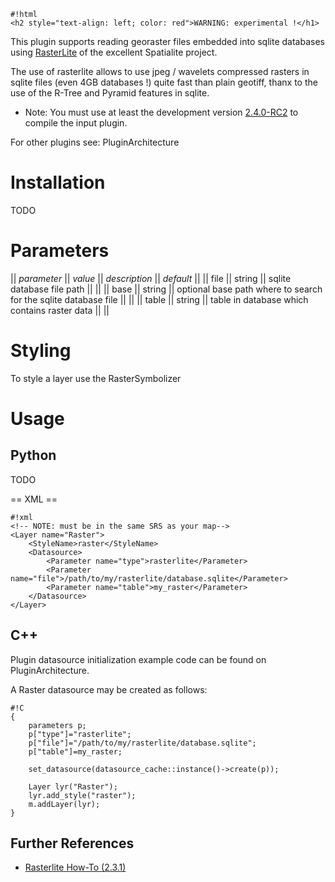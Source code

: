 <!-- Name: Rasterlite -->
<!-- Version: 3 -->
<!-- Last-Modified: 2010/11/15 07:26:29 -->
<!-- Author: kunitoki -->



    #!html
    <h2 style="text-align: left; color: red">WARNING: experimental !</h1>

This plugin supports reading georaster files embedded into sqlite databases using [RasterLite](http://www.gaia-gis.it/spatialite/index.html) of the excellent Spatialite project.

The use of rasterlite allows to use jpeg / wavelets compressed rasters in sqlite files (even 4GB databases !) quite fast than plain geotiff, thanx to the use of the R-Tree and Pyramid features in sqlite.

 * Note: You must use at least the development version [2.4.0-RC2](http://www.gaia-gis.it/spatialite-2.4.0/index.html) to compile the input plugin.

For other plugins see: PluginArchitecture


# Installation

TODO


# Parameters

|| *parameter* || *value*  || *description* || *default* ||
|| file            || string       || sqlite database file path  || ||
|| base            || string       || optional base path where to search for the sqlite database file  || ||
|| table           || string       || table in database which contains raster data  || ||


# Styling

To style a layer use the RasterSymbolizer


# Usage

## Python

TODO

== XML == 


    #!xml
    <!-- NOTE: must be in the same SRS as your map-->
    <Layer name="Raster">
        <StyleName>raster</StyleName>
        <Datasource>
            <Parameter name="type">rasterlite</Parameter>
            <Parameter name="file">/path/to/my/rasterlite/database.sqlite</Parameter>
            <Parameter name="table">my_raster</Parameter>
        </Datasource>
    </Layer>

## C++

Plugin datasource initialization example code can be found on PluginArchitecture.

A Raster datasource may be created as follows:


    #!C
    {
        parameters p;
        p["type"]="rasterlite";
        p["file"]="/path/to/my/rasterlite/database.sqlite";
        p["table"]=my_raster;
    
        set_datasource(datasource_cache::instance()->create(p));
    
        Layer lyr("Raster");
        lyr.add_style("raster");
        m.addLayer(lyr);
    }


## Further References

* [Rasterlite How-To (2.3.1)](http://www.gaia-gis.it/spatialite-2.3.1/rasterlite-how-to.pdf)
